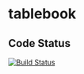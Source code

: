 # tablebook

## Code Status
[![Build Status](https://travis-ci.org/Riodigital-de/tablebook.svg?branch=master)](https://travis-ci.org/Riodigital-de/tablebook)